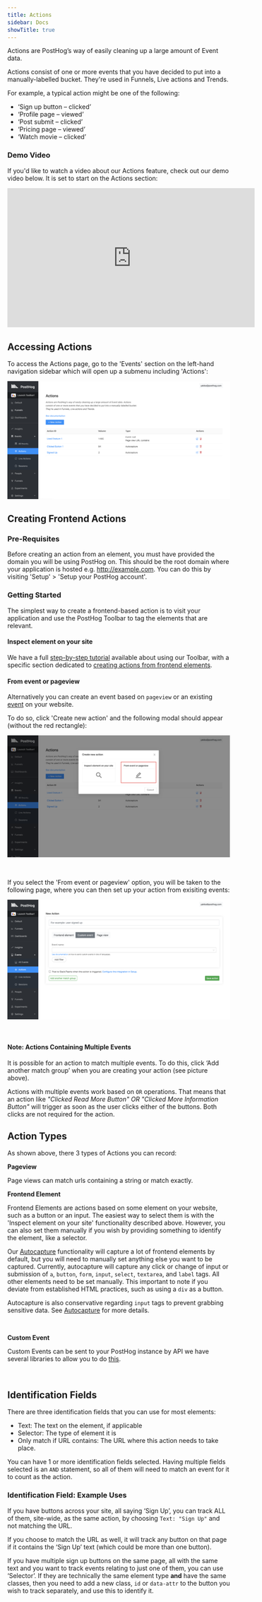 ```yaml
---
title: Actions
sidebar: Docs
showTitle: true
---
```


Actions are PostHog’s way of easily cleaning up a large amount of Event data.

Actions consist of one or more events that you have decided to put into a manually-labelled bucket. They're used in Funnels, Live actions and Trends.

For example, a typical action might be one of the following:

* ‘Sign up button – clicked’
* ‘Profile page – viewed’
* ‘Post submit – clicked’
* ‘Pricing page – viewed’
* ‘Watch movie – clicked’

### Demo Video

If you'd like to watch a video about our Actions feature, check out our demo video below. It is set to start on the Actions section:

<iframe width="560" height="315" src="https://www.youtube.com/embed/aUILrrrlu50?start=40" frameborder="0" allow="accelerometer; autoplay; clipboard-write; encrypted-media; gyroscope; picture-in-picture" allowfullscreen></iframe>

## Accessing Actions

To access the Actions page, go to the 'Events' section on the left-hand navigation sidebar which will open up a submenu including 'Actions':

![](../../images/features/actions/actions-page.png)
<br>

## Creating Frontend Actions

### Pre-Requisites

Before creating an action from an element, you must have provided the domain you will be using PostHog on. This should be the root domain where your application is hosted e.g. http://example.com. You can do this by visiting 'Setup' > 'Setup your PostHog account'.
<br>

### Getting Started

The simplest way to create a frontend-based action is to visit your application and use the PostHog Toolbar to tag the elements that are relevant.

#### Inspect element on your site

We have a full [step-by-step tutorial](/docs/tutorials/toolbar) available about using our Toolbar, with a specific section dedicated to [creating actions from frontend elements](/docs/tutorials/toolbar#creating-actions).

#### From event or pageview

Alternatively you can create an event based on `pageview` or an existing [event](/docs/features/events) on your website.

To do so, click 'Create new action' and the following modal should appear (without the red rectangle):

![](../../images/features/actions/action-modal.png)

<br />

If you select the 'From event or pageview' option, you will be taken to the following page, where you can then set up your action from exisiting events:

![](../../images/features/actions/action-from-event.png)

<br />

 
#### Note: Actions Containing Multiple Events 

It is possible for an action to match multiple events. To do this, click ‘Add another match group’ when you are creating your action (see picture above).

Actions with multiple events work based on `OR` operations. That means that an action like _"Clicked Read More Button" OR "Clicked More Information Button"_ will trigger as soon as the user clicks either of the buttons. Both clicks are not required for the action.

## Action Types

As shown above, there 3 types of Actions you can record:

**Pageview**

Page views can match urls containing a string or match exactly.


**Frontend Element**

Frontend Elements are actions based on some element on your website, such as a button or an input. The easiest way to select them is with the 'Inspect element on your site' functionality described above. However, you can also set them manually if you wish by providing something to identify the element, like a selector.

Our [Autocapture](/docs/features/integrations/js-integration#autocapture) functionality will capture a lot of frontend elements by default, but you will need to manually set anything else you want to be captured. Currently, autocapture will capture any click or change of input or submission of `a`, `button`, `form`, `input`, `select`, `textarea`, and `label` tags. All other elements need to be set manually. This important to note if you deviate from established HTML practices, such as using a `div` as a button.

Autocapture is also conservative regarding `input` tags to prevent grabbing sensitive data. See [Autocapture](/docs/features/integrations/js-integration#autocapture) for more details.

<br>

**Custom Event**

Custom Events can be sent to your PostHog instance by API we have several libraries to allow you to do [this](/Integrations).
<br>

<br> 

## Identification Fields

There are three identification fields that you can use for most elements:

* Text: The text on the element, if applicable
* Selector: The type of element it is
* Only match if URL contains: The URL where this action needs to take place. 
 
You can have 1 or more identification fields selected. Having multiple fields selected is an `AND` statement, so all of them will need to match an event for it to count as the action.

### Identification Field: Example Uses

If you have buttons across your site, all saying ‘Sign Up’, you can track ALL of them, site-wide, as the same action, by choosing `Text: "Sign Up"` and not matching the URL.

If you choose to match the URL as well, it will track any button on that page if it contains the ‘Sign Up’ text (which could be more than one button).

If you have multiple sign up buttons on the same page, all with the same text and you want to track events relating to just one of them, you can use ‘Selector’. If they are technically the same element type **and** have the same classes, then you need to add a new class, `id` or `data-attr` to the button you wish to track separately, and use this to identify it.

